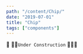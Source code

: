 ```yaml
---
path: "/content/Chip/"
date: "2019-07-01"
title: "Chip"
tags: ["components"]
---
```


🚧 👷‍♂️`Under Construction` 👷‍♀️🚧
